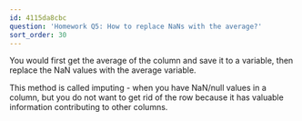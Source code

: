 ```yaml
---
id: 4115da8cbc
question: 'Homework Q5: How to replace NaNs with the average?'
sort_order: 30
---
```


You would first get the average of the column and save it to a variable, then replace the NaN values with the average variable.

This method is called imputing - when you have NaN/null values in a column, but you do not want to get rid of the row because it has valuable information contributing to other columns.